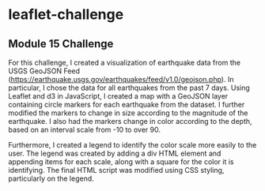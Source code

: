 # leaflet-challenge

## Module 15 Challenge

For this challenge, I created a visualization of earthquake data from the USGS GeoJSON Feed (https://earthquake.usgs.gov/earthquakes/feed/v1.0/geojson.php). In particular, I chose the data for all earthquakes from the past 7 days. Using Leaflet and d3 in JavaScript, I created a map with a GeoJSON layer containing circle markers for each earthquake from the dataset. I further modified the markers to change in size according to the magnitude of the earthquake. I also had the markers change in color according to the depth, based on an interval scale from -10 to over 90.

Furthermore, I created a legend to identify the color scale more easily to the user. The legend was created by adding a div HTML element and appending items for each scale, along with a square for the color it is identifying. The final HTML script was modified using CSS styling, particularly on the legend.